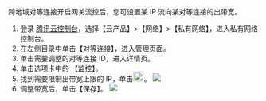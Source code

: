 跨地域对等连接开启网关流控后，您可设置某 IP 流向某对等连接的出带宽。
1. 登录 [腾讯云控制台](https://console.cloud.tencent.com/)，选择【云产品】>【网络】>【私有网络】，进入私有网络控制台。
2. 在左侧目录中单击【对等连接】，进入管理页面。
3. 单击需要调整的对等连接 ID，进入详情页。
4. 单击选项卡中的 【监控】。
5. 找到需要限制出带宽上限的 IP，单击<img src="https://main.qcloudimg.com/raw/5adc760961eb7c0d49b49fead976c427.png" width="20px" style="margin: -3px 1px" >。
![](https://main.qcloudimg.com/raw/734028cff210fd1196dd250c68b71e31.png)
6. 调整带宽后，单击【保存】。
![](https://main.qcloudimg.com/raw/0d4dc2659375529c9d38ae2642c8729d.png)


